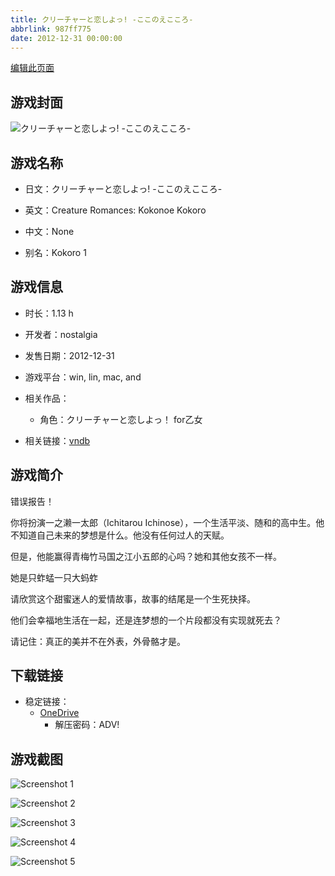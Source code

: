 ```yaml
---
title: クリーチャーと恋しよっ! -ここのえこころ-
abbrlink: 987ff775
date: 2012-12-31 00:00:00
---
```

[编辑此页面](https://github.com/ACG-3/ADV3-source/blob/main/source/_posts/games/%E3%81%93%E3%81%93%E3%81%AE%E3%81%88%E3%81%93%E3%81%93%E3%82%8D.md)

## 游戏封面

![クリーチャーと恋しよっ! -ここのえこころ-](https://pan.timero.xyz/onedrive/img_lib_001/%E3%81%93%E3%81%93%E3%81%AE%E3%81%88%E3%81%93%E3%81%93%E3%82%8D_cover.avif)


## 游戏名称

- 日文：クリーチャーと恋しよっ! -ここのえこころ-
- 英文：Creature Romances: Kokonoe Kokoro
- 中文：None

- 别名：Kokoro 1


## 游戏信息

- 时长：1.13 h
- 开发者：nostalgia
- 发售日期：2012-12-31
- 游戏平台：win, lin, mac, and
- 相关作品：
   - 角色：クリーチャーと恋しよっ！ for乙女

- 相关链接：[vndb](https://vndb.org/v14846)


## 游戏简介

错误报告！

你将扮演一之濑一太郎（Ichitarou Ichinose），一个生活平淡、随和的高中生。他不知道自己未来的梦想是什么。他没有任何过人的天赋。

但是，他能赢得青梅竹马国之江小五郎的心吗？她和其他女孩不一样。

她是只蚱蜢一只大蚂蚱

请欣赏这个甜蜜迷人的爱情故事，故事的结尾是一个生死抉择。

他们会幸福地生活在一起，还是连梦想的一个片段都没有实现就死去？

请记住：真正的美并不在外表，外骨骼才是。




## 下载链接

- 稳定链接：
    - [OneDrive](https://pan.timero.xyz/onedrive/adv_lib_001/%E3%81%93%E3%81%93%E3%81%AE%E3%81%88%E3%81%93%E3%81%93%E3%82%8D)
        - 解压密码：ADV!



## 游戏截图


![Screenshot 1](https://pan.timero.xyz/onedrive/img_lib_001/%E3%81%93%E3%81%93%E3%81%AE%E3%81%88%E3%81%93%E3%81%93%E3%82%8D_Screenshot_1.avif)

![Screenshot 2](https://pan.timero.xyz/onedrive/img_lib_001/%E3%81%93%E3%81%93%E3%81%AE%E3%81%88%E3%81%93%E3%81%93%E3%82%8D_Screenshot_2.avif)

![Screenshot 3](https://pan.timero.xyz/onedrive/img_lib_001/%E3%81%93%E3%81%93%E3%81%AE%E3%81%88%E3%81%93%E3%81%93%E3%82%8D_Screenshot_3.avif)

![Screenshot 4](https://pan.timero.xyz/onedrive/img_lib_001/%E3%81%93%E3%81%93%E3%81%AE%E3%81%88%E3%81%93%E3%81%93%E3%82%8D_Screenshot_4.avif)

![Screenshot 5](https://pan.timero.xyz/onedrive/img_lib_001/%E3%81%93%E3%81%93%E3%81%AE%E3%81%88%E3%81%93%E3%81%93%E3%82%8D_Screenshot_5.avif)


